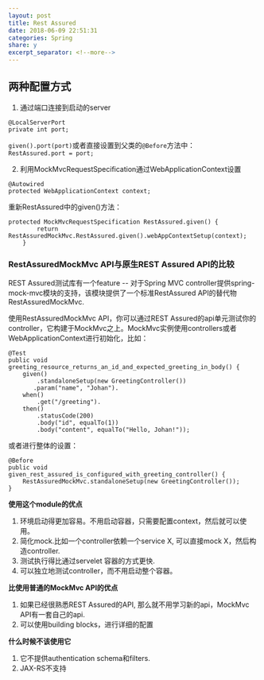 ```yaml
---
layout: post
title: Rest Assured
date: 2018-06-09 22:51:31
categories: Spring
share: y
excerpt_separator: <!--more-->
---
```




<!--more-->

## 两种配置方式

1. 通过端口连接到启动的server

```
@LocalServerPort
private int port;
```

`given().port(port)`或者直接设置到父类的`@Before`方法中：   
`RestAssured.port = port;`

2. 利用MockMvcRequestSpecification通过WebApplicationContext设置   

```
@Autowired
protected WebApplicationContext context;
```

重新RestAssured中的given()方法：
```
protected MockMvcRequestSpecification RestAssured.given() {
        return RestAssuredMockMvc.RestAssured.given().webAppContextSetup(context);
    }
```

### RestAssuredMockMvc API与原生REST Assured API的比较
REST Assured测试库有一个feature -- 对于Spring MVC controller提供spring-mock-mvc模块的支持，该模块提供了一个标准RestAssured API的替代物RestAssuredMockMvc.

使用RestAssuredMockMvc API，你可以通过REST Assured的api单元测试你的controller，它构建于MockMvc之上。MockMvc实例使用controllers或者WebApplicationContext进行初始化，比如：

```
@Test 
public void greeting_resource_returns_an_id_and_expected_greeting_in_body() {
    given()
    	.standaloneSetup(new GreetingController())
       .param("name", "Johan").
    when()
    	.get("/greeting").
    then()
    	.statusCode(200)
    	.body("id", equalTo(1))
    	.body("content", equalTo("Hello, Johan!"));
```

或者进行整体的设置：

```
@Before 
public void given_rest_assured_is_configured_with_greeting_controller() {
    RestAssuredMockMvc.standaloneSetup(new GreetingController());
}
```

**使用这个module的优点**

1. 环境启动得更加容易。不用启动容器，只需要配置context，然后就可以使用。
2. 简化mock.比如一个controller依赖一个service X, 可以直接mock X，然后构造controller.
3. 测试执行得比通过servelet 容器的方式更快.
4. 可以独立地测试controller，而不用启动整个容器。

**比使用普通的MockMvc API的优点**

1. 如果已经很熟悉REST Assured的API, 那么就不用学习新的api，MockMvc API有一套自己的api.
2. 可以使用building blocks，进行详细的配置

**什么时候不该使用它**

1. 它不提供authentication schema和filters.
2. JAX-RS不支持




